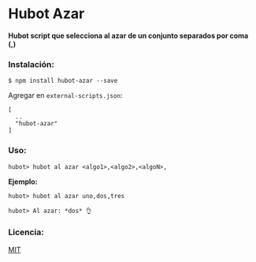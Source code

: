 # Hubot Azar

**Hubot script que selecciona al azar de un conjunto separados por coma (,)**

### Instalación:

````
$ npm install hubot-azar --save
````

Agregar en `external-scripts.json`:

````
[
  ..
  "hubot-azar"
]
````

### Uso:

````
hubot> hubot al azar <algo1>,<algo2>,<algoN>,
````

**Ejemplo:**

````
hubot> hubot al azar uno,dos,tres

hubot> Al azar: *dos* 👌
````

### Licencia:
[MIT](https://opensource.org/licenses/MIT)

